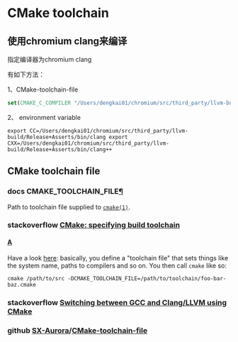 # CMake toolchain



## 使用chromium clang来编译

指定编译器为chromium clang

有如下方法：

1、CMake-toolchain-file

```cmake
set(CMAKE_C_COMPILER "/Users/dengkai01/chromium/src/third_party/llvm-build/Release+Asserts/bin/clang") set(CMAKE_CXX_COMPILER "/Users/dengkai01/chromium/src/third_party/llvm-build/Release+Asserts/bin/clang++")
```



2、 environment variable

```
export CC=/Users/dengkai01/chromium/src/third_party/llvm-build/Release+Asserts/bin/clang export CXX=/Users/dengkai01/chromium/src/third_party/llvm-build/Release+Asserts/bin/clang++
```

## CMake toolchain file

### docs CMAKE_TOOLCHAIN_FILE[¶](https://cmake.org/cmake/help/latest/variable/CMAKE_TOOLCHAIN_FILE.html#cmake-toolchain-file)

Path to toolchain file supplied to [`cmake(1)`](https://cmake.org/cmake/help/latest/manual/cmake.1.html#manual:cmake(1)).



### stackoverflow [CMake: specifying build toolchain](https://stackoverflow.com/questions/5098360/cmake-specifying-build-toolchain)



#### [A](https://stackoverflow.com/a/5099229)

Have a look [here](https://gitlab.kitware.com/cmake/community/wikis/doc/cmake/CrossCompiling): basically, you define a "toolchain file" that sets things like the system name, paths to compilers and so on. You then call `cmake` like so:

```SH]
cmake /path/to/src -DCMAKE_TOOLCHAIN_FILE=/path/to/toolchain/foo-bar-baz.cmake
```

### stackoverflow [Switching between GCC and Clang/LLVM using CMake](https://stackoverflow.com/questions/7031126/switching-between-gcc-and-clang-llvm-using-cmake)





### github [SX-Aurora](https://github.com/SX-Aurora)/**[CMake-toolchain-file](https://github.com/SX-Aurora/CMake-toolchain-file)**

